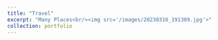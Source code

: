 ```yaml
---
title: "Travel"
excerpt: "Many Places<br/><img src='/images/20230316_191309.jpg'>"
collection: portfolio
---
```


